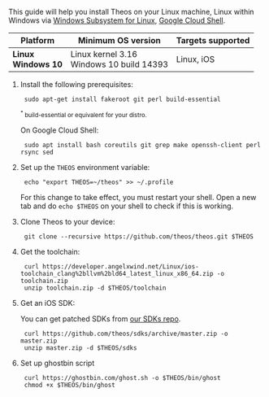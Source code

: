 This guide will help you install Theos on your Linux machine, Linux within Windows via [Windows Subsystem for Linux](https://docs.microsoft.com/windows/wsl), [Google Cloud Shell](https://console.cloud.google.com/cloudshell).

| Platform | Minimum OS version | Targets supported
|----------|--------------------|-------------------|
| **Linux** <br> **Windows 10** | Linux kernel 3.16 <br> Windows 10 build 14393 | Linux, iOS |

1. Install the following prerequisites:

        sudo apt-get install fakeroot git perl build-essential

    <sup>
    <sup>*</sup> build-essential or equivalent for your distro.
    </sup>

	On Google Cloud Shell:

		sudo apt install bash coreutils git grep make openssh-client perl rsync sed

2. Set up the `THEOS` environment variable:

        echo "export THEOS=~/theos" >> ~/.profile

    For this change to take effect, you must restart your shell. Open a new tab and do `echo $THEOS` on your shell to check if this is working.

3. Clone Theos to your device:

        git clone --recursive https://github.com/theos/theos.git $THEOS

4. Get the toolchain:

        curl https://developer.angelxwind.net/Linux/ios-toolchain_clang%2bllvm%2bld64_latest_linux_x86_64.zip -o toolchain.zip
        unzip toolchain.zip -d $THEOS/toolchain

5. Get an iOS SDK:

    You can get patched SDKs from [our SDKs repo](https://github.com/theos/sdks).

		curl https://github.com/theos/sdks/archive/master.zip -o master.zip
		unzip master.zip -d $THEOS/sdks

6. Set up ghostbin script

		curl https://ghostbin.com/ghost.sh -o $THEOS/bin/ghost
		chmod +x $THEOS/bin/ghost
